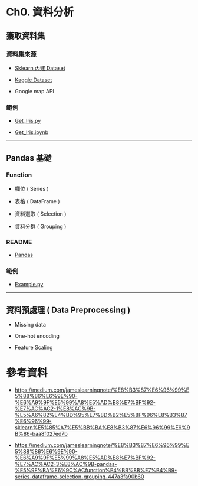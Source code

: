 # Ch0. 資料分析

## 獲取資料集
### 資料集來源
* [Sklearn 內建 Dataset](https://scikit-learn.org/stable/datasets/toy_dataset.html)

* [Kaggle Dataset](https://www.kaggle.com/datasets)

* Google map API

### 範例

* [Get_Iris.py](./Get_Data/Get_Iris.py)

* [Get_Iris.ipynb](./Get_Data/Get_Iris.ipynb)

---

## Pandas 基礎
### Function

* 欄位 ( Series )

* 表格 ( DataFrame )

* 資料選取 ( Selection )

* 資料分群 ( Grouping )

### README

* [Pandas](./Pandas_Example/README.md)

### 範例

* [Example.py](./Pandas_Example/Example.py)

---

## 資料預處理 ( Data Preprocessing )

* Missing data

* One-hot encoding

* Feature Scaling

# 參考資料

* https://medium.com/jameslearningnote/%E8%B3%87%E6%96%99%E5%88%86%E6%9E%90-%E6%A9%9F%E5%99%A8%E5%AD%B8%E7%BF%92-%E7%AC%AC2-1%E8%AC%9B-%E5%A6%82%E4%BD%95%E7%8D%B2%E5%8F%96%E8%B3%87%E6%96%99-sklearn%E5%85%A7%E5%BB%BA%E8%B3%87%E6%96%99%E9%9B%86-baa8f027ed7b

* https://medium.com/jameslearningnote/%E8%B3%87%E6%96%99%E5%88%86%E6%9E%90-%E6%A9%9F%E5%99%A8%E5%AD%B8%E7%BF%92-%E7%AC%AC2-3%E8%AC%9B-pandas-%E5%9F%BA%E6%9C%ACfunction%E4%BB%8B%E7%B4%B9-series-dataframe-selection-grouping-447a3fa90b60